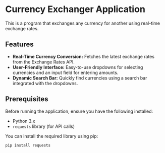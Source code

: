 # Currency Exchanger Application

This is a program that exchanges any currency for another using real-time exchange rates.

## Features

- **Real-Time Currency Conversion:** Fetches the latest exchange rates from the Exchange Rates API.
- **User-Friendly Interface:** Easy-to-use dropdowns for selecting currencies and an input field for entering amounts.
- **Dynamic Search Bar:** Quickly find currencies using a search bar integrated with the dropdowns.

## Prerequisites

Before running the application, ensure you have the following installed:

- Python 3.x
- `requests` library (for API calls)
  
You can install the required library using pip:

```bash
pip install requests
